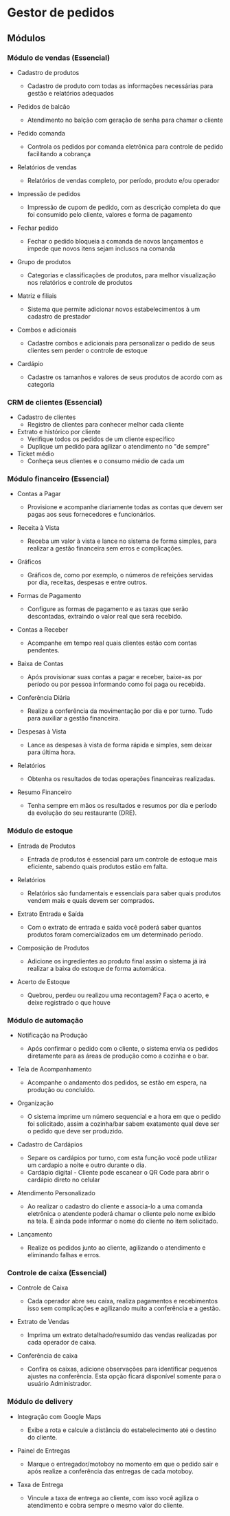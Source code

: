 # Gestor de pedidos

## Módulos

### Módulo de vendas (Essencial)

* Cadastro de produtos
  - Cadastro de produto com todas as informações necessárias para gestão e relatórios adequados

* Pedidos de balcão
  - Atendimento no balção com geração de senha para chamar o cliente

* Pedido comanda
  - Controla os pedidos por comanda eletrônica para controle de pedido facilitando a cobrança

* Relatórios de vendas
  - Relatórios de vendas completo, por período, produto e/ou operador

* Impressão de pedidos
  - Impressão de cupom de pedido, com as descrição completa do que foi consumido pelo cliente, valores e forma de pagamento

* Fechar pedido
  - Fechar o pedido bloqueia a comanda de novos lançamentos e impede que novos itens sejam inclusos na comanda

* Grupo de produtos
  - Categorias e classificações de produtos, para melhor visualização nos relatórios e controle de produtos

* Matriz e filiais
  - Sistema que permite adicionar novos estabelecimentos à um cadastro de prestador

* Combos e adicionais
  - Cadastre combos e adicionais para personalizar o pedido de seus clientes sem perder o controle de estoque

* Cardápio
  - Cadastre os tamanhos e valores de seus produtos de acordo com as categoria

### CRM de clientes (Essencial)

* Cadastro de clientes
  - Registro de clientes para conhecer melhor cada cliente
* Extrato e histórico por cliente
  - Verifique todos os pedidos de um cliente específico
  - Duplique um pedido para agilizar o atendimento no "de sempre"
* Ticket médio
  - Conheça seus clientes e o consumo médio de cada um

### Módulo financeiro (Essencial)

* Contas a Pagar
  - Provisione e acompanhe diariamente todas as contas que devem ser pagas aos seus fornecedores e funcionários.

* Receita à Vista
  - Receba um valor à vista e lance no sistema de forma simples, para realizar a gestão financeira sem erros e complicações.

* Gráficos
  - Gráficos de, como por exemplo, o números de refeições servidas por dia, receitas, despesas e entre outros.

* Formas de Pagamento
  - Configure as formas de pagamento e as taxas que serão descontadas, extraindo o valor real que será recebido.

* Contas a Receber
  - Acompanhe em tempo real quais clientes estão com contas pendentes.

* Baixa de Contas
  - Após provisionar suas contas a pagar e receber, baixe-as por período ou por pessoa informando como foi paga ou recebida.

* Conferência Diária
  - Realize a conferência da movimentação por dia e por turno. Tudo para auxiliar a gestão financeira.

* Despesas à Vista
  - Lance as despesas à vista de forma rápida e simples, sem deixar para última hora.

* Relatórios
  - Obtenha os resultados de todas operações financeiras realizadas.

* Resumo Financeiro
  - Tenha sempre em mãos os resultados e resumos por dia e período da evolução do seu restaurante (DRE).

### Módulo de estoque

* Entrada de Produtos
  - Entrada de produtos é essencial para um controle de estoque mais eficiente, sabendo quais produtos estão em falta.

* Relatórios
  - Relatórios são fundamentais e essenciais para saber quais produtos vendem mais e quais devem ser comprados.

* Extrato Entrada e Saída
  - Com o extrato de entrada e saída você poderá saber quantos produtos foram comercializados em um determinado período.

* Composição de Produtos
  - Adicione os ingredientes ao produto final assim o sistema já irá realizar a baixa do estoque de forma automática.

* Acerto de Estoque
  - Quebrou, perdeu ou realizou uma recontagem? Faça o acerto, e deixe registrado o que houve

### Módulo de automação

* Notificação na Produção
  - Após confirmar o pedido com o cliente, o sistema envia os pedidos diretamente para as áreas de produção como a cozinha e o bar.

* Tela de Acompanhamento
  - Acompanhe o andamento dos pedidos, se estão em espera, na produção ou concluído.

* Organização
  - O sistema imprime um número sequencial e a hora em que o pedido foi solicitado, assim a cozinha/bar sabem exatamente qual deve ser o pedido que deve ser produzido.

* Cadastro de Cardápios
  - Separe os cardápios por turno, com esta função você pode utilizar um cardapio a noite e outro durante o dia.
  - Cardápio digital - Cliente pode escanear o QR Code para abrir o cardápio direto no celular

* Atendimento Personalizado
  - Ao realizar o cadastro do cliente e associa-lo a uma comanda eletrônica o atendente poderá chamar o cliente pelo nome exibido na tela. E ainda pode informar o nome do cliente no item solicitado.

* Lançamento
  - Realize os pedidos junto ao cliente, agilizando o atendimento e eliminando falhas e erros.

### Controle de caixa (Essencial)

* Controle de Caixa
  - Cada operador abre seu caixa, realiza pagamentos e recebimentos isso sem complicações e agilizando muito a conferência e a gestão.

* Extrato de Vendas
  - Imprima um extrato detalhado/resumido das vendas realizadas por cada operador de caixa.

* Conferência de caixa
  - Confira os caixas, adicione observações para identificar pequenos ajustes na conferência. Esta opção ficará disponível somente para o usuário Administrador.

### Módulo de delivery

* Integração com Google Maps
  - Exibe a rota e calcule a distância do estabelecimento até o destino do cliente.

* Painel de Entregas
  - Marque o entregador/motoboy no momento em que o pedido sair e após realize a conferência das entregas de cada motoboy.

* Taxa de Entrega
  - Vincule a taxa de entrega ao cliente, com isso você agiliza o atendimento e cobra sempre o mesmo valor do cliente.